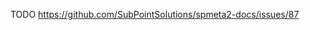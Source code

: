 ﻿---
Title: Custom Logging
FileName: custom-logging.html
Hidden: true
Order: 600
---

TODO
https://github.com/SubPointSolutions/spmeta2-docs/issues/87
